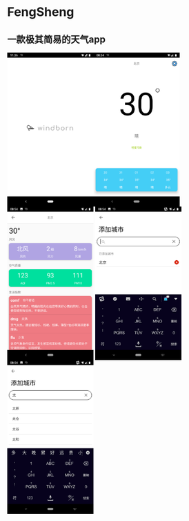 # FengSheng
## 一款极其简易的天气app
<img src="https://github.com/ning0825/FengSheng/blob/master/screenshot/Screenshot_20180731-113623.png" width="200" align=center /><img src="https://github.com/ning0825/FengSheng/blob/master/screenshot/main.png" width="200" align=center /><img src="https://github.com/ning0825/FengSheng/blob/master/screenshot/other.png" width="200" align=center />
<img src="https://github.com/ning0825/FengSheng/blob/master/screenshot/search.png" width="200" align=center />
<img src="https://github.com/ning0825/FengSheng/blob/master/screenshot/search2.png" width="200" align=center />
